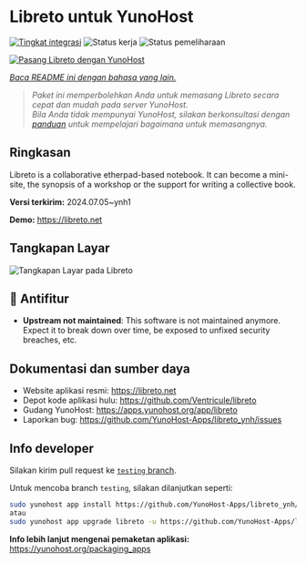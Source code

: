 <!--
N.B.: README ini dibuat secara otomatis oleh <https://github.com/YunoHost/apps/tree/master/tools/readme_generator>
Ini TIDAK boleh diedit dengan tangan.
-->

# Libreto untuk YunoHost

[![Tingkat integrasi](https://apps.yunohost.org/badge/integration/libreto)](https://ci-apps.yunohost.org/ci/apps/libreto/)
![Status kerja](https://apps.yunohost.org/badge/state/libreto)
![Status pemeliharaan](https://apps.yunohost.org/badge/maintained/libreto)

[![Pasang Libreto dengan YunoHost](https://install-app.yunohost.org/install-with-yunohost.svg)](https://install-app.yunohost.org/?app=libreto)

*[Baca README ini dengan bahasa yang lain.](./ALL_README.md)*

> *Paket ini memperbolehkan Anda untuk memasang Libreto secara cepat dan mudah pada server YunoHost.*  
> *Bila Anda tidak mempunyai YunoHost, silakan berkonsultasi dengan [panduan](https://yunohost.org/install) untuk mempelajari bagaimana untuk memasangnya.*

## Ringkasan

Libreto is a collaborative etherpad-based notebook. It can become a mini-site, the synopsis of a workshop or the support for writing a collective book.


**Versi terkirim:** 2024.07.05~ynh1

**Demo:** <https://libreto.net>

## Tangkapan Layar

![Tangkapan Layar pada Libreto](./doc/screenshots/menu.png)

## :red_circle: Antifitur

- **Upstream not maintained**: This software is not maintained anymore. Expect it to break down over time, be exposed to unfixed security breaches, etc.

## Dokumentasi dan sumber daya

- Website aplikasi resmi: <https://libreto.net>
- Depot kode aplikasi hulu: <https://github.com/Ventricule/libreto>
- Gudang YunoHost: <https://apps.yunohost.org/app/libreto>
- Laporkan bug: <https://github.com/YunoHost-Apps/libreto_ynh/issues>

## Info developer

Silakan kirim pull request ke [`testing` branch](https://github.com/YunoHost-Apps/libreto_ynh/tree/testing).

Untuk mencoba branch `testing`, silakan dilanjutkan seperti:

```bash
sudo yunohost app install https://github.com/YunoHost-Apps/libreto_ynh/tree/testing --debug
atau
sudo yunohost app upgrade libreto -u https://github.com/YunoHost-Apps/libreto_ynh/tree/testing --debug
```

**Info lebih lanjut mengenai pemaketan aplikasi:** <https://yunohost.org/packaging_apps>

